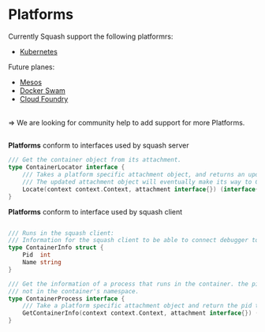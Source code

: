 # Platforms

Currently Squash support the following platformrs:
  - [Kubernetes](docs/platforms/kubernetes.md)

Future planes:
  - [Mesos](http://mesos.apache.org)
  - [Docker Swam](https://github.com/docker/swarm)
  - [Cloud Foundry](https://www.cloudfoundry.org)

<BR>
=> We are looking for community help to add support for more Platforms.

##

**Platforms** conform to interfaces used by squash server

```go
/// Get the container object from its attachment.
type ContainerLocator interface {
	/// Takes a platform specific attachment object, and returns an updated attachment object, and a Container object.
	/// The updated attachment object will eventually make its way to ContainerProcess.GetContainerInfo
	Locate(context context.Context, attachment interface{}) (interface{}, *Container, error)
}

```

**Platforms** conform to interface used by squash client

```go

/// Runs in the squash client:
/// Information for the squash client to be able to connect debugger to the process
type ContainerInfo struct {
	Pid  int
	Name string
}

/// Get the information of a process that runs in the container. the pid should be in our pid namespace,
/// not in the container's namespace.
type ContainerProcess interface {
	/// Take a platform specific attachment object and return the pid the host pid namespace of the process we want to debug.
	GetContainerInfo(context context.Context, attachment interface{}) (*ContainerInfo, error)
}

```
